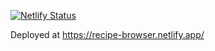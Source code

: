 [![Netlify Status](https://api.netlify.com/api/v1/badges/94c56ea2-f106-441c-9440-fbb6d2302e3b/deploy-status)](https://app.netlify.com/sites/recipe-browser/deploys)

Deployed at https://recipe-browser.netlify.app/
